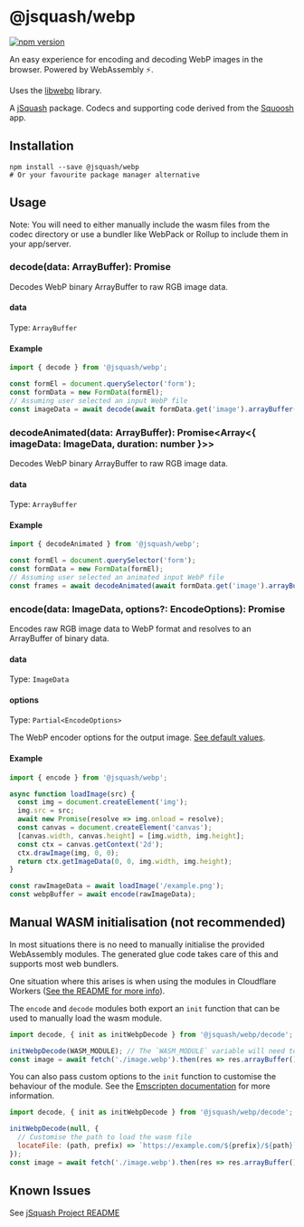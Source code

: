 # @jsquash/webp

[![npm version](https://badge.fury.io/js/@jsquash%2Fwebp.svg)](https://badge.fury.io/js/@jsquash%2Fwebp)

An easy experience for encoding and decoding WebP images in the browser. Powered by WebAssembly ⚡️.

Uses the [libwebp](https://github.com/webmproject/libwebp) library.

A [jSquash](https://github.com/jamsinclair/jSquash) package. Codecs and supporting code derived from the [Squoosh](https://github.com/GoogleChromeLabs/squoosh) app.

## Installation

```shell
npm install --save @jsquash/webp
# Or your favourite package manager alternative
```

## Usage

Note: You will need to either manually include the wasm files from the codec directory or use a bundler like WebPack or Rollup to include them in your app/server.

### decode(data: ArrayBuffer): Promise<ImageData>

Decodes WebP binary ArrayBuffer to raw RGB image data.

#### data
Type: `ArrayBuffer`

#### Example
```js
import { decode } from '@jsquash/webp';

const formEl = document.querySelector('form');
const formData = new FormData(formEl);
// Assuming user selected an input WebP file
const imageData = await decode(await formData.get('image').arrayBuffer());
```

### decodeAnimated(data: ArrayBuffer): Promise<Array<{ imageData: ImageData, duration: number }>>

Decodes WebP binary ArrayBuffer to raw RGB image data.

#### data
Type: `ArrayBuffer`

#### Example
```js
import { decodeAnimated } from '@jsquash/webp';

const formEl = document.querySelector('form');
const formData = new FormData(formEl);
// Assuming user selected an animated input WebP file
const frames = await decodeAnimated(await formData.get('image').arrayBuffer());
```


### encode(data: ImageData, options?: EncodeOptions): Promise<ArrayBuffer>

Encodes raw RGB image data to WebP format and resolves to an ArrayBuffer of binary data.

#### data
Type: `ImageData`

#### options
Type: `Partial<EncodeOptions>`

The WebP encoder options for the output image. [See default values](./meta.ts).

#### Example
```js
import { encode } from '@jsquash/webp';

async function loadImage(src) {
  const img = document.createElement('img');
  img.src = src;
  await new Promise(resolve => img.onload = resolve);
  const canvas = document.createElement('canvas');
  [canvas.width, canvas.height] = [img.width, img.height];
  const ctx = canvas.getContext('2d');
  ctx.drawImage(img, 0, 0);
  return ctx.getImageData(0, 0, img.width, img.height);
}

const rawImageData = await loadImage('/example.png');
const webpBuffer = await encode(rawImageData);
```

## Manual WASM initialisation (not recommended)

In most situations there is no need to manually initialise the provided WebAssembly modules.
The generated glue code takes care of this and supports most web bundlers.

One situation where this arises is when using the modules in Cloudflare Workers ([See the README for more info](/README.md#usage-in-cloudflare-workers)).

The `encode` and `decode` modules both export an `init` function that can be used to manually load the wasm module.

```js
import decode, { init as initWebpDecode } from '@jsquash/webp/decode';

initWebpDecode(WASM_MODULE); // The `WASM_MODULE` variable will need to be sourced by yourself and passed as an ArrayBuffer.
const image = await fetch('./image.webp').then(res => res.arrayBuffer()).then(decode);
```

You can also pass custom options to the `init` function to customise the behaviour of the module. See the [Emscripten documentation](https://emscripten.org/docs/api_reference/module.html#Module) for more information.

```js
import decode, { init as initWebpDecode } from '@jsquash/webp/decode';

initWebpDecode(null, {
  // Customise the path to load the wasm file
  locateFile: (path, prefix) => `https://example.com/${prefix}/${path}`,
});
const image = await fetch('./image.webp').then(res => res.arrayBuffer()).then(decode);
```

## Known Issues

See [jSquash Project README](https://github.com/jamsinclair/jSquash#known-issues)

